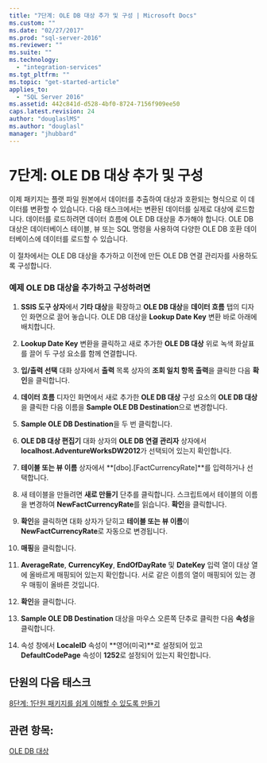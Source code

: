 ```yaml
---
title: "7단계: OLE DB 대상 추가 및 구성 | Microsoft Docs"
ms.custom: ""
ms.date: "02/27/2017"
ms.prod: "sql-server-2016"
ms.reviewer: ""
ms.suite: ""
ms.technology: 
  - "integration-services"
ms.tgt_pltfrm: ""
ms.topic: "get-started-article"
applies_to: 
  - "SQL Server 2016"
ms.assetid: 442c841d-d528-4bf0-8724-7156f909ee50
caps.latest.revision: 24
author: "douglaslMS"
ms.author: "douglasl"
manager: "jhubbard"
---
```

# 7단계: OLE DB 대상 추가 및 구성
이제 패키지는 플랫 파일 원본에서 데이터를 추출하여 대상과 호환되는 형식으로 이 데이터를 변환할 수 있습니다. 다음 태스크에서는 변환된 데이터를 실제로 대상에 로드합니다. 데이터를 로드하려면 데이터 흐름에 OLE DB 대상을 추가해야 합니다. OLE DB 대상은 데이터베이스 테이블, 뷰 또는 SQL 명령을 사용하여 다양한 OLE DB 호환 데이터베이스에 데이터를 로드할 수 있습니다.  
  
이 절차에서는 OLE DB 대상을 추가하고 이전에 만든 OLE DB 연결 관리자를 사용하도록 구성합니다.  
  
### 예제 OLE DB 대상을 추가하고 구성하려면  
  
1.  **SSIS 도구 상자**에서 **기타 대상**을 확장하고 **OLE DB 대상**을 **데이터 흐름** 탭의 디자인 화면으로 끌어 놓습니다. OLE DB 대상을 **Lookup Date Key** 변환 바로 아래에 배치합니다.  
  
2.  **Lookup Date Key** 변환을 클릭하고 새로 추가한 **OLE DB 대상** 위로 녹색 화살표를 끌어 두 구성 요소를 함께 연결합니다.  
  
3.  **입/출력 선택** 대화 상자에서 **출력** 목록 상자의 **조회 일치 항목 출력**을 클릭한 다음 **확인**을 클릭합니다.  
  
4.  **데이터 흐름** 디자인 화면에서 새로 추가한 **OLE DB 대상** 구성 요소의 **OLE DB 대상**을 클릭한 다음 이름을 **Sample OLE DB Destination**으로 변경합니다.  
  
5.  **Sample OLE DB Destination**을 두 번 클릭합니다.  
  
6.  **OLE DB 대상 편집기** 대화 상자의 **OLE DB 연결 관리자** 상자에서 **localhost.AdventureWorksDW2012**가 선택되어 있는지 확인합니다.  
  
7.  **테이블 또는 뷰 이름** 상자에서 **[dbo].[FactCurrencyRate]**를 입력하거나 선택합니다.  
  
8.  새 테이블을 만들려면 **새로 만들기** 단추를 클릭합니다.  스크립트에서 테이블의 이름을 변경하여 **NewFactCurrencyRate**를 읽습니다.  **확인**을 클릭합니다.  
  
9. **확인**을 클릭하면 대화 상자가 닫히고 **테이블 또는 뷰 이름**이 **NewFactCurrencyRate**로 자동으로 변경됩니다.  
  
10. **매핑**을 클릭합니다.  
  
11. **AverageRate**, **CurrencyKey**, **EndOfDayRate** 및 **DateKey** 입력 열이 대상 열에 올바르게 매핑되어 있는지 확인합니다. 서로 같은 이름의 열이 매핑되어 있는 경우 매핑이 올바른 것입니다.  
  
12. **확인**을 클릭합니다.  
  
13. **Sample OLE DB Destination** 대상을 마우스 오른쪽 단추로 클릭한 다음 **속성**을 클릭합니다.  
  
14. 속성 창에서 **LocaleID** 속성이 **영어(미국)**로 설정되어 있고 **DefaultCodePage** 속성이 **1252**로 설정되어 있는지 확인합니다.  
  
## 단원의 다음 태스크  
[8단계: 1단원 패키지를 쉽게 이해할 수 있도록 만들기](../integration-services/step-8-making-the-lesson-1-package-easier-to-understand.md)  
  
## 관련 항목:  
[OLE DB 대상](../integration-services/data-flow/ole-db-destination.md)  
  
  
  
